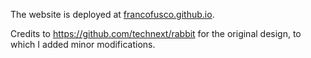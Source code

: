 The website is deployed at [francofusco.github.io](https://francofusco.github.io/).

Credits to https://github.com/technext/rabbit for the original design, to which I added minor modifications.
